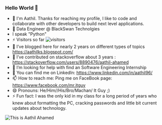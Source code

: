 ### Hello World 👋



- 🔭 I'm Aathil. Thanks for reaching my profile, I like to code and collaborate with other developers to build next level applications.
- 💼 Data Engineer @ BlackSwan Technolgies
- I speak "Python"
- ⚡ Visitors so far 
![visitors](https://visitor-badge.glitch.me/badge?page_id=aathil-Mr-ITGuy.aathil-Mr-ITGuy)
- 🌱  I’ve blogged here for nearly 2 years on different types of topics https://aathilks.blogspot.com/
- 👯 I’ve contributed on stackoverflow about 3 years : https://stackoverflow.com/users/8890476/aathil-ahamed
- 🤔 I’m looking for help with find an Software Engineering Internship
- 💬 You can find me on LinkedIn: https://www.linkedin.com/in/aathil96/
- 📫 How to reach me: Ping me on FaceBook page: https://www.facebook.com/mr.itguy
- 😄 Pronouns: He/Him//His/Bro/Machan/ It Guy ;)
- ⚡ Fun fact: I was the only kid in my class for a long period of years who knew about formatting the PC, cracking passwords and little bit current updates about technology.

![This is Aathil Ahamed](https://github.com/aathil-Mr-ITGuy/aboutMe/blob/master/aathil.gif?raw=true)


